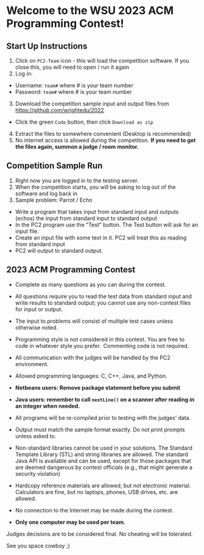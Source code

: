 # Welcome to the WSU 2023 ACM Programming Contest!

## Start Up Instructions

1. Click on `PC2-Team` icon - this will load the competition software.  If you close this, you will need to open / run it again
2. Log in:
  - Username: `team#` where # is your team number
  - Password: `team#` where # is your team number
3. Download the competition sample input and output files from https://github.com/wrightedu/2022
  - Click the green `Code` button, then click `Download as zip`
4. Extract the files to somewhere convenient (Desktop is recommended)
5. No internet access is allowed during the competition.  **If you need to get the files again, summon a judge / room monitor.**

## Competition Sample Run

1. Right now you are logged in to the testing server.  
2. When the competition starts, you will be asking to log out of the software and log back in
3. Sample problem: Parrot / Echo
  - Write a program that takes input from standard input and outputs (echos) the input from standard input to standard output
  - In the PC2 program use the "Test" button.  The Test button will ask for an input file.
  - Create an input file with some text in it.  PC2 will treat this as reading from standard input
  - PC2 will output to standard output.


## 2023 ACM Programming Contest
* Complete as many questions as you can during the contest. 

* All questions require you to read the test data from standard input and write results to standard output; you cannot use any non-contest files for input or output. 

* The input to problems will consist of multiple test cases unless otherwise noted. 

* Programming style is not considered in this contest. You are free to code in whatever style you prefer.  Commenting code is not required. 

* All communication with the judges will be handled by the PC2 environment. 

* Allowed programming languages: C, C++, Java, and Python. 

* **Netbeans users: Remove package statement before you submit** 

* **Java users: remember to call `nextLine()` on a scanner after reading in an integer when needed.**

* All programs will be re-compiled prior to testing with the judges’ data. 

* Output must match the sample format exactly. Do not print prompts unless asked to. 

* Non-standard libraries cannot be used in your solutions. The Standard Template Library (STL) and string libraries are allowed. The standard Java API is available and can be used, except for those packages that are deemed dangerous by contest officials (e.g., that might generate a security violation) 

* Hardcopy reference materials are allowed, but not electronic material. Calculators are fine, but no laptops, phones, USB drives, etc. are allowed.  

* No connection to the Internet may be made during the contest. 

* **Only one computer may be used per team.**

Judges decisions are to be considered final. No cheating will be tolerated. 

See you space cowboy ;)
